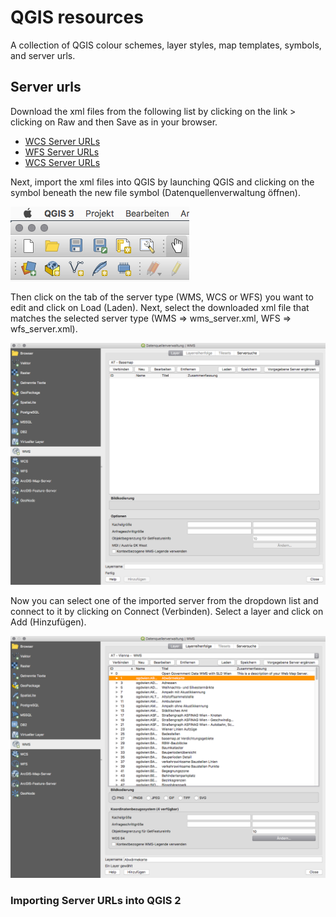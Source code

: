 # QGIS resources

A collection of QGIS colour schemes, layer styles, map templates, symbols, and server urls.


## Server urls
Download the xml files from the following list by clicking on the link > clicking on Raw and then Save as in your browser.

- [WCS Server URLs](source/server-urls/wcs_server.xml)
- [WFS Server URLs](source/server-urls/wfs_server.xml)
- [WCS Server URLs](source/server-urls/wms_server.xml)

Next, import the xml files into QGIS by launching QGIS and clicking on the symbol beneath the new file symbol (Datenquellenverwaltung öffnen).

![Datenquellenverwaltung öffnen](images/qgis-01.png)

Then click on the tab of the server type (WMS, WCS or WFS) you want to edit and click on Load (Laden). Next, select the downloaded xml file that matches the selected server type (WMS => wms_server.xml, WFS => wfs_server.xml).

![Datenquellenverwaltung](images/qgis-02.png)

Now you can select one of the imported server from the dropdown list and connect to it by clicking on Connect (Verbinden). Select a layer and click on Add (Hinzufügen).

![Connecting and adding a web resource](images/qgis-03.png)

### Importing Server URLs into QGIS 2
